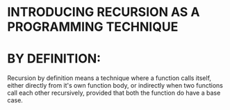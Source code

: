 # INTRODUCING RECURSION AS A PROGRAMMING TECHNIQUE

<h1>BY DEFINITION:</h1>
<p>Recursion by definition means a technique where a function calls itself, either directly from it's own function body, or indirectly when two functions call each other recursively, provided that both the function do have a base case.</p>